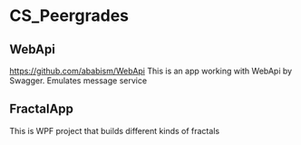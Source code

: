 # CS_Peergrades


## WebApi
https://github.com/ababism/WebApi
This is an app working with WebApi by Swagger. Emulates message service

## FractalApp

This is WPF project that builds different kinds of fractals
